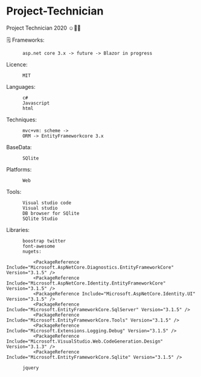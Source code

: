 # Project-Technician
Project Technician 2020 ☺️👌🏻

🗒 Frameworks:

          asp.net core 3.x -> future -> Blazor in progress
   
   Licence: 
   
          MIT

   Languages: 
   
          c#
          Javascript
          html
   
   Techniques:
   
          mvc+vm: scheme ->
          ORM -> EntityFrameworkcore 3.x
              
   BaseData:
      
          SQlite
  
   Platforms: 
      
          Web
   
   Tools:
   
          Visual studio code
          Visual studio
          DB browser for SQlite
          SQlite Studio
  
   Libraries: 
               
          boostrap twitter
          font-awesome
          nugets:

              <PackageReference Include="Microsoft.AspNetCore.Diagnostics.EntityFrameworkCore" Version="3.1.5" />
              <PackageReference Include="Microsoft.AspNetCore.Identity.EntityFrameworkCore" Version="3.1.5" />
              <PackageReference Include="Microsoft.AspNetCore.Identity.UI" Version="3.1.5" />
              <PackageReference Include="Microsoft.EntityFrameworkCore.SqlServer" Version="3.1.5" />
              <PackageReference Include="Microsoft.EntityFrameworkCore.Tools" Version="3.1.5" />
              <PackageReference Include="Microsoft.Extensions.Logging.Debug" Version="3.1.5" />
              <PackageReference Include="Microsoft.VisualStudio.Web.CodeGeneration.Design" Version="3.1.3" />
              <PackageReference Include="Microsoft.EntityFrameworkCore.Sqlite" Version="3.1.5" />

          jquery
              
              
               
   
   


